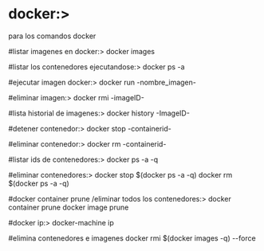 # docker:>
para los comandos docker

#listar imagenes en docker:>
docker images

#listar los contenedores ejecutandose:>
docker ps -a

#ejecutar imagen docker:>
docker run -nombre_imagen-

#eliminar imagen:>
docker rmi -imageID-

#lista historial de imagenes:>
docker history -ImageID-
  
#detener contenedor:>
docker stop -containerid-

#eliminar contenedor:>
docker rm -containerid-

#listar ids de contenedores:>
docker ps -a -q

#eliminar contenedores:>
docker stop $(docker ps -a -q)
docker rm $(docker ps -a -q)

#docker container prune /eliminar todos los contenedores:>
docker container prune
docker image prune

#docker ip:>
docker-machine ip

#elimina contenedores e imagenes
docker rmi $(docker images -q) --force
